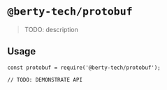 # `@berty-tech/protobuf`

> TODO: description

## Usage

```
const protobuf = require('@berty-tech/protobuf');

// TODO: DEMONSTRATE API
```
